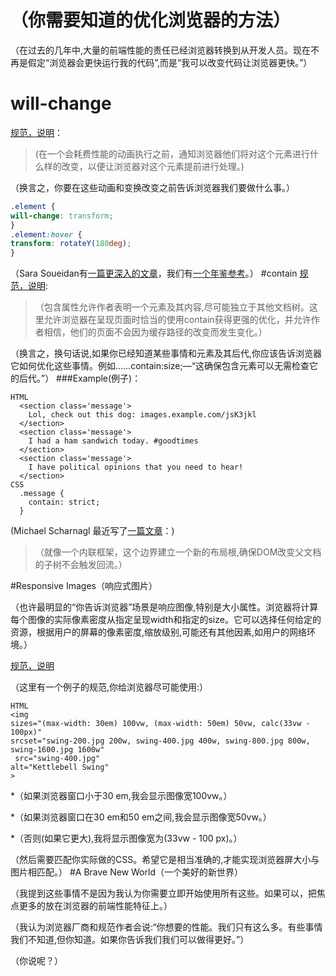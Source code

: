 # （你需要知道的优化浏览器的方法）
  
  （在过去的几年中,大量的前端性能的责任已经浏览器转换到从开发人员。现在不再是假定“浏览器会更快运行我的代码”,而是“我可以改变代码让浏览器更快。”）
# will-change

[规范，说明](https://www.w3.org/TR/css-will-change/)：
  
  >(在一个会耗费性能的动画执行之前，通知浏览器他们将对这个元素进行什么样的改变，以便让浏览器对这个元素提前进行处理。)
  
  （换言之，你要在这些动画和变换改变之前告诉浏览器我们要做什么事。）
  
  ```css
.element {
  will-change: transform;
}
.element:hover {
  transform: rotateY(180deg);
}
  
  ```
  
  （Sara Soueidan有[一篇更深入的文章](https://dev.opera.com/articles/css-will-change-property/)，我们有[一个年鉴参考](https://css-tricks.com/almanac/properties/w/will-change/)。）
#contain
[规范，说明](https://drafts.csswg.org/css-containment-3/#contain-property):
  
  >（包含属性允许作者表明一个元素及其内容,尽可能独立于其他文档树。这里允许浏览器在呈现页面时恰当的使用contain获得更强的优化，并允许作者相信，他们的页面不会因为缓存路径的改变而发生变化。）
  
  （换言之，换句话说,如果你已经知道某些事情和元素及其后代,你应该告诉浏览器它如何优化这些事情。例如……contain:size;—“这确保包含元素可以无需检查它的后代。”）
###Example(例子)：

```
HTML
  <section class='message'>
    Lol, check out this dog: images.example.com/jsK3jkl
  </section>
  <section class='message'>
    I had a ham sandwich today. #goodtimes
  </section>
  <section class='message'>
    I have political opinions that you need to hear!
  </section>
CSS
  .message {
    contain: strict;
  }
```
  
  (Michael Scharnagl 最近写了[一篇文章](https://justmarkup.com/log/2016/04/css-containment/)：)
  
  >（就像一个内联框架，这个边界建立一个新的布局根,确保DOM改变父文档的子树不会触发回流。）

#Responsive Images（响应式图片）
  
  （也许最明显的“你告诉浏览器”场景是响应图像,特别是大小属性。浏览器将计算每个图像的实际像素密度从指定呈现width和指定的size。它可以选择任何给定的资源，根据用户的屏幕的像素密度,缩放级别,可能还有其他因素,如用户的网络环境。）
  
[规范，说明](http://w3c.github.io/html/semantics-embedded-content.html#element-attrdef-img-sizes)
  
  （这里有一个例子的规范,你给浏览器尽可能使用:）
  
  ```
HTML  
  <img 
  sizes="(max-width: 30em) 100vw, (max-width: 50em) 50vw, calc(33vw - 100px)"
  srcset="swing-200.jpg 200w, swing-400.jpg 400w, swing-800.jpg 800w, swing-1600.jpg 1600w"
   src="swing-400.jpg" 
  alt="Kettlebell Swing"
>
  ```
  
  *（如果浏览器窗口小于30 em,我会显示图像宽100vw。）
  
  *（如果浏览器窗口在30 em和50 em之间,我会显示图像宽50vw。）
  
  *（否则(如果它更大),我将显示图像宽为(33vw - 100 px)。）
  
  （然后需要匹配你实际做的CSS。希望它是相当准确的,才能实现浏览器屏大小与图片相匹配。）
#A Brave New World（一个美好的新世界）
  
  （我提到这些事情不是因为我认为你需要立即开始使用所有这些。如果可以，把焦点更多的放在浏览器的前端性能特征上。）
  
  （我认为浏览器厂商和规范作者会说:“你想要的性能。我们只有这么多。有些事情我们不知道,但你知道。如果你告诉我们我们可以做得更好。”）
  
  （你说呢？）

